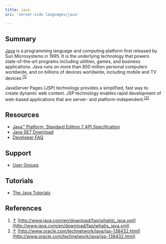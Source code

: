 ```yaml
---
title: java
uri: 'server-side languages/java'

---
```

## Summary

[Java](http://www.java.com) is a programming language and computing platform first released by Sun Microsystems in 1995. It is the underlying technology that powers state-of-the-art programs including utilities, games, and business applications. Java runs on more than 850 million personal computers worldwide, and on billions of devices worldwide, including mobile and TV devices.<sup>[[1]](#cite_note-1)</sup>

JavaServer Pages (JSP) technology provides a simplified, fast way to create dynamic web content. JSP technology enables rapid development of web-based applications that are server- and platform-independent.<sup>[[2]](#cite_note-2)</sup>

## Resources

-   [Java™ Platform, Standard Edition 7 API Specification](http://docs.oracle.com/javase/7/docs/api/)
-   [Java SE7 Download](http://www.oracle.com/technetwork/java/javase/downloads/index.html)
-   [Developer FAQ](http://www.java.com/en/download/faq/develop.xml)

## Support

-   [User Groups](http://www.java.net/jugs/java-user-groups)

## Tutorials

-   [The Java Tutorials](http://docs.oracle.com/javase/tutorial/index.html)

## References

1.  <span class="mw-cite-backlink">[↑](#cite_ref-1)</span> <span class="reference-text">[http://www.java.com/en/download/faq/whatis\_java.xml](http://www.java.com/en/download/faq/whatis_java.xml)</span>
2.  <span class="mw-cite-backlink">[↑](#cite_ref-2)</span> <span class="reference-text">[http://www.oracle.com/technetwork/java/jsp-138432.html](http://www.oracle.com/technetwork/java/jsp-138432.html)</span>
